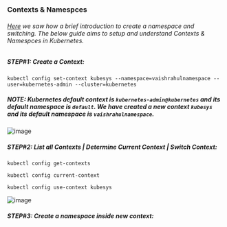 ### Contexts & Namespces
###### [Here]() we saw how a brief introduction to create a namespace and switching. The below guide aims to setup and understand Contexts & Namespces in Kubernetes.

##### STEP#1: Create a Context:
```
kubectl config set-context kubesys --namespace=vaishrahulnamespace --user=kubernetes-admin --cluster=kubernetes
```
##### NOTE: Kubernetes default context is ```kubernetes-admin@kubernetes``` and its default namespace is ```default```. We have created a new context ```kubesys``` and its default namespace is ```vaishrahulnamespace```.
![image](https://user-images.githubusercontent.com/45539698/68532907-0f280b80-0349-11ea-8bd4-090fb57c853a.png)

##### STEP#2: List all Contexts | Determine Current Context | Switch Context:
```
kubectl config get-contexts
```
```
kubectl config current-context
```
```
kubectl config use-context kubesys
```
![image](https://user-images.githubusercontent.com/45539698/68532675-785a4f80-0346-11ea-9852-0a4ff7d87924.png)


##### STEP#3: Create a namespace inside new context:
